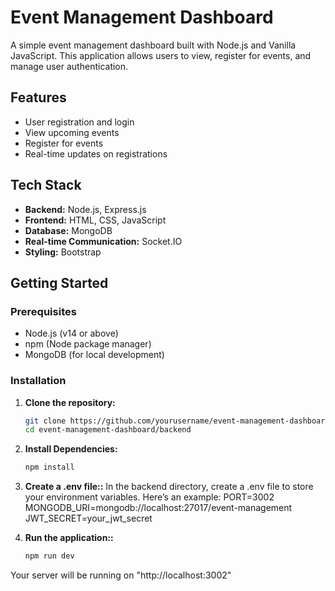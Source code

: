 # Event Management Dashboard

A simple event management dashboard built with Node.js and Vanilla JavaScript. This application allows users to view, register for events, and manage user authentication.

## Features

- User registration and login
- View upcoming events
- Register for events
- Real-time updates on registrations

## Tech Stack

- **Backend:** Node.js, Express.js
- **Frontend:** HTML, CSS, JavaScript
- **Database:** MongoDB
- **Real-time Communication:** Socket.IO
- **Styling:** Bootstrap

## Getting Started

### Prerequisites

- Node.js (v14 or above)
- npm (Node package manager)
- MongoDB (for local development)

### Installation

1. **Clone the repository:**

   ```bash
   git clone https://github.com/yourusername/event-management-dashboard.git
   cd event-management-dashboard/backend 
2. **Install Dependencies:**
   ```bash
   npm install
3. **Create a .env file::**
   In the backend directory, create a .env file to store your environment variables. Here’s an example:
   PORT=3002
   MONGODB_URI=mongodb://localhost:27017/event-management
   JWT_SECRET=your_jwt_secret
4. **Run the application::**
    ```bash
   npm run dev

Your server will be running on "http://localhost:3002"



   
